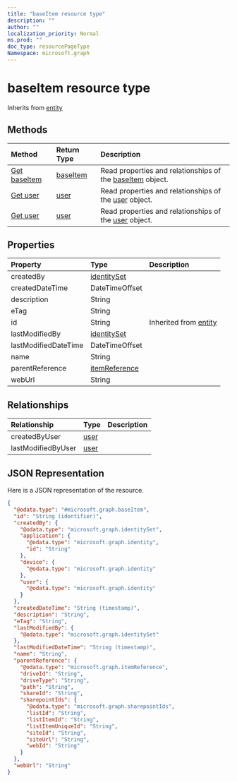 ```yaml
---
title: "baseItem resource type"
description: ""
author: ""
localization_priority: Normal
ms.prod: ""
doc_type: resourcePageType
Namespace: microsoft.graph
---
```



# baseItem resource type




Inherits from [entity](../resources/entity.md)

## Methods
|Method|Return Type|Description|
|:---|:---|:---|
|[Get baseItem](../api/baseitem-get.md)|[baseItem](../resources/baseItem.md)|Read properties and relationships of the [baseItem](../resources/baseitem.md) object.|
|[Get user](../api/user-get.md)|[user](../resources/user.md)|Read properties and relationships of the [user](../resources/user.md) object.|
|[Get user](../api/user-get.md)|[user](../resources/user.md)|Read properties and relationships of the [user](../resources/user.md) object.|

## Properties
|Property|Type|Description|
|:---|:---|:---|
|createdBy|[identitySet](../resources/identitySet.md)||
|createdDateTime|DateTimeOffset||
|description|String||
|eTag|String||
|id|String| Inherited from [entity](../resources/entity.md)|
|lastModifiedBy|[identitySet](../resources/identitySet.md)||
|lastModifiedDateTime|DateTimeOffset||
|name|String||
|parentReference|[itemReference](../resources/itemReference.md)||
|webUrl|String||

## Relationships
|Relationship|Type|Description|
|:---|:---|:---|
|createdByUser|[user](../resources/user.md)||
|lastModifiedByUser|[user](../resources/user.md)||

## JSON Representation
Here is a JSON representation of the resource.
<!-- {
  "blockType": "resource",
  "keyProperty": "id",
  "@odata.type": "microsoft.graph.baseItem",
  "baseType": "microsoft.graph.entity",
  "openType": false
}
-->
``` json
{
  "@odata.type": "#microsoft.graph.baseItem",
  "id": "String (identifier)",
  "createdBy": {
    "@odata.type": "microsoft.graph.identitySet",
    "application": {
      "@odata.type": "microsoft.graph.identity",
      "id": "String"
    },
    "device": {
      "@odata.type": "microsoft.graph.identity"
    },
    "user": {
      "@odata.type": "microsoft.graph.identity"
    }
  },
  "createdDateTime": "String (timestamp)",
  "description": "String",
  "eTag": "String",
  "lastModifiedBy": {
    "@odata.type": "microsoft.graph.identitySet"
  },
  "lastModifiedDateTime": "String (timestamp)",
  "name": "String",
  "parentReference": {
    "@odata.type": "microsoft.graph.itemReference",
    "driveId": "String",
    "driveType": "String",
    "path": "String",
    "shareId": "String",
    "sharepointIds": {
      "@odata.type": "microsoft.graph.sharepointIds",
      "listId": "String",
      "listItemId": "String",
      "listItemUniqueId": "String",
      "siteId": "String",
      "siteUrl": "String",
      "webId": "String"
    }
  },
  "webUrl": "String"
}
```

